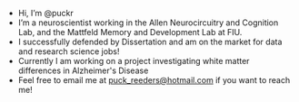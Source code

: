 - Hi, I’m @puckr
- I’m a neuroscientist working in the Allen Neurocircuitry and Cognition Lab, and the Mattfeld Memory and Development Lab at FIU. 
- I successfully defended by Dissertation and am on the market for data and research science jobs!
- Currently I am working on a project investigating white matter differences in Alzheimer's Disease
- Feel free to email me at puck_reeders@hotmail.com if you want to reach me!
